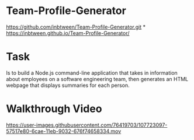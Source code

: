 # Team-Profile-Generator

https://github.com/inbtween/Team-Profile-Generator.git \*
https://inbtween.github.io/Team-Profile-Generator/

# Task

Is to build a Node.js command-line application that takes in information about employees on a software engineering team, then generates an HTML webpage that displays summaries for each person.

# Walkthrough Video

https://user-images.githubusercontent.com/76419703/107723097-57517e80-6cae-11eb-9032-676f74658334.mov
